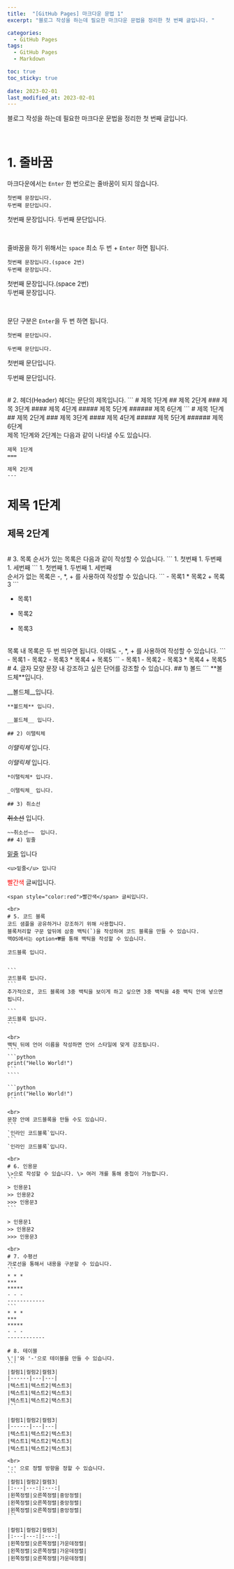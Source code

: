 ```yaml
---
title:  "[GitHub Pages] 마크다운 문법 1"
excerpt: "블로그 작성을 하는데 필요한 마크다운 문법을 정리한 첫 번째 글입니다. "

categories:
  - GitHub Pages
tags:
  - GitHub Pages
  - Markdown

toc: true
toc_sticky: true
 
date: 2023-02-01
last_modified_at: 2023-02-01
---
```


블로그 작성을 하는데 필요한 마크다운 문법을 정리한 첫 번째 글입니다.

<br>

# 1. 줄바꿈
마크다운에서는 `Enter` 한 번으로는 줄바꿈이 되지 않습니다.
``` 
첫번째 문장입니다.
두번째 문단입니다.
```
첫번째 문장입니다.
두번째 문단입니다.

<br>

줄바꿈을 하기 위해서는 `space` 최소 두 번 + `Enter` 하면 됩니다.
``` 
첫번째 문장입니다.(space 2번)  
두번째 문장입니다.
```
첫번째 문장입니다.(space 2번)  
두번째 문장입니다.

<br>

문단 구분은 `Enter`을 두 번 하면 됩니다.

``` 
첫번째 문단입니다.

두번째 문단입니다.
```
첫번째 문단입니다.

두번째 문단입니다.



<br>
# 2. 헤더(Header)
헤더는 문단의 제목입니다.
```
# 제목 1단계
## 제목 2단계  
### 제목 3단계
#### 제목 4단계
##### 제목 5단계
###### 제목 6단계
```
# 제목 1단계
## 제목 2단계  
### 제목 3단계
#### 제목 4단계
##### 제목 5단계
###### 제목 6단계

<br>
제목 1단계와 2단계는 다음과 같이 나타낼 수도 있습니다.


```
제목 1단계
===

제목 2단계
---
```

제목 1단계
===

제목 2단계
---

<br>
# 3. 목록
순서가 있는 목록은 다음과 같이 작성할 수 있습니다.
```
1. 첫번째
1. 두번째
1. 세번째
```
1. 첫번째
1. 두번째
1. 세번째

<br>
순서가 없는 목록은 -, *, + 를 사용하여 작성할 수 있습니다.
```  
- 목록1
* 목록2
+ 목록3
```

  
- 목록1
* 목록2
+ 목록3



<br>
목록 내 목록은 두 번 띄우면 됩니다. 이때도 -, *, + 를 사용하여 작성할 수 있습니다.
```  
- 목록1
  - 목록2
    - 목록3
      * 목록4
        + 목록5
```
- 목록1
  - 목록2
    - 목록3
      * 목록4
        + 목록5

<br>
# 4. 글자 모양
문장 내 강조하고 싶은 단어를 강조할 수 있습니다.
## 1) 볼드
```
**볼드체**입니다. 

__볼드체__입니다.
```
**볼드체** 입니다.

__볼드체__ 입니다.

## 2) 이탤릭체
```
*이탤릭체* 입니다.

_이탤릭체_ 입니다.
```
*이탤릭체* 입니다.

_이탤릭체_ 입니다.

## 3) 취소선
```
~~취소선~~  입니다.
```
~~취소선~~  입니다.
## 4) 밑줄
```
<u>밑줄</u> 입니다
```
<u>밑줄</u> 입니다

```
<span style="color:red">빨간색</span> 글씨입니다.
```
<span style="color:red">빨간색</span> 글씨입니다.

<br>
# 5. 코드 블록
코드 샘플을 공유하거나 강조하기 위해 사용합니다.
블록처리할 구문 앞뒤에 삼중 백틱(`)을 작성하여 코드 블록을 만들 수 있습니다.
맥OS에서는 option+₩를 통해 백틱을 작성할 수 있습니다.
````
```
코드블록 입니다.
```
````

```
코드블록 입니다.
```
추가적으로, 코드 블록에 3중 백틱을 보이게 하고 싶으면 3중 백틱을 4중 백틱 안에 넣으면 됩니다.
`````
````
```
코드블록 입니다.
```
````
`````
<br>
백틱 뒤에 언어 이름을 작성하면 언어 스타일에 맞게 강조됩니다.
````
```python
print("Hello World!")
```
````

```python
print("Hello World!")
```

<br>
문장 안에 코드블록을 만들 수도 있습니다.  
```
`인라인 코드블록`입니다.
```
`인라인 코드블록`입니다.

<br>
# 6. 인용문
\>으로 작성할 수 있습니다. \> 여러 개를 통해 중첩이 가능합니다.
```
> 인용문1
>> 인용문2
>>> 인용문3 
```

> 인용문1
>> 인용문2
>>> 인용문3 

<br>
# 7. 수평선
가로선을 통해서 내용을 구분할 수 있습니다.
```
* * *
***
*****
- - -
------------
```
* * *
***
*****
- - -
------------

# 8. 테이블
\'|'와 '-'으로 테이블을 만들 수 있습니다.
```
|컬럼1|컬럼2|컬럼3|
|------|---|---|
|텍스트1|텍스트2|텍스트3|
|텍스트1|텍스트2|텍스트3|
|텍스트1|텍스트2|택스트3|
```

|컬럼1|컬럼2|컬럼3|
|------|---|---|
|텍스트1|텍스트2|텍스트3|
|텍스트1|텍스트2|텍스트3|
|텍스트1|텍스트2|텍스트3|

<br>
':' 으로 정렬 방향을 정할 수 있습니다.
```
|컬럼1|컬럼2|컬럼3|
|:---|---:|:---:|
|왼쪽정렬|오른쪽정렬|중앙정렬|
|왼쪽정렬|오른쪽정렬|중앙정렬|
|왼쪽정렬|오른쪽정렬|중앙정렬|
```

|컬럼1|컬럼2|컬럼3|
|:---|---:|:---:|
|왼쪽정렬|오른쪽정렬|가운데정렬|
|왼쪽정렬|오른쪽정렬|가운데정렬|
|왼쪽정렬|오른쪽정렬|가운데정렬|

